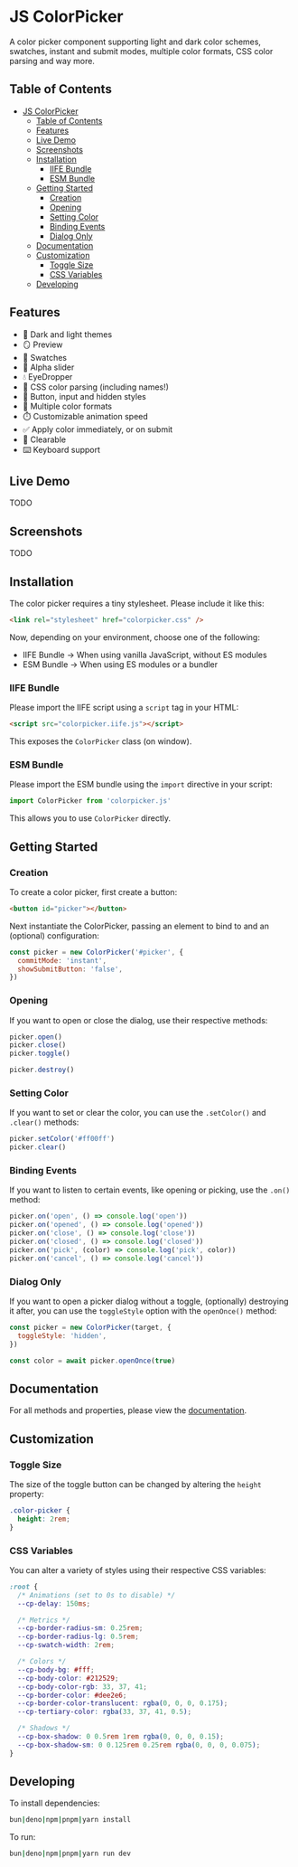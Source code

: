 # JS ColorPicker

A color picker component supporting light and dark color schemes, swatches, instant and submit modes, multiple color formats, CSS color parsing and way more.

## Table of Contents

- [JS ColorPicker](#js-colorpicker)
  - [Table of Contents](#table-of-contents)
  - [Features](#features)
  - [Live Demo](#live-demo)
  - [Screenshots](#screenshots)
  - [Installation](#installation)
    - [IIFE Bundle](#iife-bundle)
    - [ESM Bundle](#esm-bundle)
  - [Getting Started](#getting-started)
    - [Creation](#creation)
    - [Opening](#opening)
    - [Setting Color](#setting-color)
    - [Binding Events](#binding-events)
    - [Dialog Only](#dialog-only)
  - [Documentation](#documentation)
  - [Customization](#customization)
    - [Toggle Size](#toggle-size)
    - [CSS Variables](#css-variables)
  - [Developing](#developing)

## Features

- 🌙 Dark and light themes
- 🪞 Preview
- 🌈 Swatches
- 🫥 Alpha slider
- 💧 EyeDropper
- 📜 CSS color parsing (including names!)
- 🔼 Button, input and hidden styles
- 🔢 Multiple color formats
- ⏱️ Customizable animation speed
- ✅ Apply color immediately, or on submit
- 🚫 Clearable
- ⌨️ Keyboard support

## Live Demo

TODO

## Screenshots

TODO

## Installation

The color picker requires a tiny stylesheet. Please include it like this:

```html
<link rel="stylesheet" href="colorpicker.css" />
```

Now, depending on your environment, choose one of the following:

- IIFE Bundle → When using vanilla JavaScript, without ES modules
- ESM Bundle → When using ES modules or a bundler

### IIFE Bundle

Please import the IIFE script using a `script` tag in your HTML:

```html
<script src="colorpicker.iife.js"></script>
```

This exposes the `ColorPicker` class (on window).

### ESM Bundle

Please import the ESM bundle using the `import` directive in your script:

```js
import ColorPicker from 'colorpicker.js'
```

This allows you to use `ColorPicker` directly.

## Getting Started

### Creation

To create a color picker, first create a button:

```html
<button id="picker"></button>
```

Next instantiate the ColorPicker, passing an element to bind to and an (optional) configuration:

```js
const picker = new ColorPicker('#picker', {
  commitMode: 'instant',
  showSubmitButton: 'false',
})
```

### Opening

If you want to open or close the dialog, use their respective methods:

```js
picker.open()
picker.close()
picker.toggle()

picker.destroy()
```

### Setting Color

If you want to set or clear the color, you can use the `.setColor()` and `.clear()` methods:

```js
picker.setColor('#ff00ff')
picker.clear()
```

### Binding Events

If you want to listen to certain events, like opening or picking, use the `.on()` method:

```js
picker.on('open', () => console.log('open'))
picker.on('opened', () => console.log('opened'))
picker.on('close', () => console.log('close'))
picker.on('closed', () => console.log('closed'))
picker.on('pick', (color) => console.log('pick', color))
picker.on('cancel', () => console.log('cancel'))
```

### Dialog Only

If you want to open a picker dialog without a toggle, (optionally) destroying it after, you can use the `toggleStyle` option with the `openOnce()` method:

```js
const picker = new ColorPicker(target, {
  toggleStyle: 'hidden',
})

const color = await picker.openOnce(true)
```

## Documentation

For all methods and properties, please view the [documentation](DOCUMENTATION.md).

## Customization

### Toggle Size

The size of the toggle button can be changed by altering the `height` property:

```css
.color-picker {
  height: 2rem;
}
```

### CSS Variables

You can alter a variety of styles using their respective CSS variables:

```css
:root {
  /* Animations (set to 0s to disable) */
  --cp-delay: 150ms;

  /* Metrics */
  --cp-border-radius-sm: 0.25rem;
  --cp-border-radius-lg: 0.5rem;
  --cp-swatch-width: 2rem;

  /* Colors */
  --cp-body-bg: #fff;
  --cp-body-color: #212529;
  --cp-body-color-rgb: 33, 37, 41;
  --cp-border-color: #dee2e6;
  --cp-border-color-translucent: rgba(0, 0, 0, 0.175);
  --cp-tertiary-color: rgba(33, 37, 41, 0.5);

  /* Shadows */
  --cp-box-shadow: 0 0.5rem 1rem rgba(0, 0, 0, 0.15);
  --cp-box-shadow-sm: 0 0.125rem 0.25rem rgba(0, 0, 0, 0.075);
}
```

## Developing

To install dependencies:

```sh
bun|deno|npm|pnpm|yarn install
```

To run:

```sh
bun|deno|npm|pnpm|yarn run dev
```
